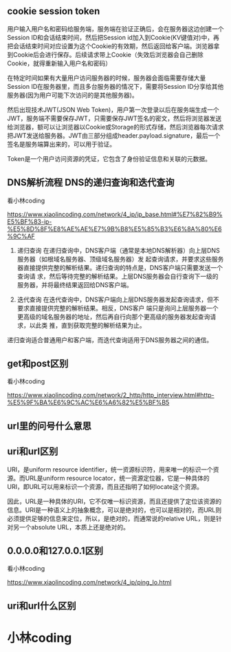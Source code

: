 ## cookie session token

用户输入用户名和密码给服务端，服务端在验证正确后，会在服务器这边创建一个Session  ID和会话结束时间，然后把Session id加入到Cookie(KV键值对)中，再把会话结束时间对应设置为这个Cookie的有效期，然后返回给客户端。浏览器拿到Cookie后会进行保存。后续请求带上Cookie（失效后浏览器会自己删除Cookie，就得重新输入用户名和密码）

在特定时间如果有大量用户访问服务器的时候，服务器会面临需要存储大量Session ID在服务器里，而且多台服务器的情况下，需要将Session ID分享给其他服务器(因为用户可能下次访问的是其他服务器)。

然后出现技术JWT(JSON Web Token)，用户第一次登录以后在服务端生成一个JWT，服务端不需要保存JWT，只需要保存JWT签名的密文，然后将浏览器发送给浏览器，额可以让浏览器以Cookie或Storage的形式存储，然后浏览器每次请求把JWT发送给服务器。JWT由三部分组成header.payload.signature，最后一个签名是服务端算出来的，可以用于验证。

Token是一个用户访问资源的凭证，它包含了身份验证信息和关联的元数据。

## DNS解析流程   DNS的递归查询和迭代查询

看小林coding

https://www.xiaolincoding.com/network/4_ip/ip_base.html#%E7%82%B9%E5%BF%83-ip-%E5%8D%8F%E8%AE%AE%E7%9B%B8%E5%85%B3%E6%8A%80%E6%9C%AF

1. 递归查询 在递归查询中，DNS客户端（通常是本地DNS解析器）向上层DNS服务器（如根域名服务器、顶级域名服务器）发 起查询请求，并要求这些服务器直接提供完整的解析结果。递归查询的特点是，DNS客户端只需要发送⼀个查询请 求，然后等待完整的解析结果。上层DNS服务器会⾃⾏查询下⼀级的服务器，并将最终结果返回给DNS客户端。 

2.  迭代查询 在迭代查询中，DNS客户端向上层DNS服务器发起查询请求，但不要求直接提供完整的解析结果。相反，DNS客户 端只是询问上层服务器⼀个更⾼级的域名服务器的地址，然后再⾃⾏向那个更⾼级的服务器发起查询请求，以此类 推，直到获取完整的解析结果为⽌。 

   递归查询适合普通⽤户和客户端，⽽迭代查询适⽤于DNS服务器之间的通信。

## get和post区别

看小林coding

https://www.xiaolincoding.com/network/2_http/http_interview.html#http-%E5%9F%BA%E6%9C%AC%E6%A6%82%E5%BF%B5

## url里的问号什么意思

## uri和url区别

URI，是uniform resource identifier，统一资源标识符，用来唯一的标识一个资源。而URL是uniform resource locator，统一资源定位器，它是一种具体的URI，即URL可以用来标识一个资源，而且还指明了如何locate这个资源。

因此，URL是一种具体的URI，它不仅唯一标识资源，而且还提供了定位该资源的信息。URI是一种语义上的抽象概念，可以是绝对的，也可以是相对的，而URL则必须提供足够的信息来定位，所以，是绝对的，而通常说的relative URL，则是针对另一个absolute URL，本质上还是绝对的。

## 0.0.0.0和127.0.0.1区别

看小林coding

https://www.xiaolincoding.com/network/4_ip/ping_lo.html

## uri和url什么区别

# 小林coding
